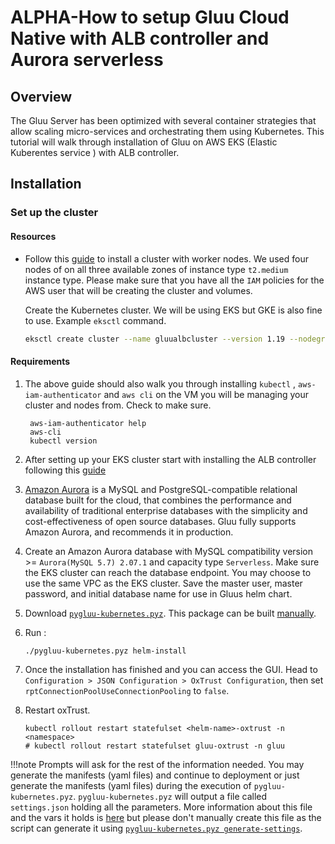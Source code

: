 # ALPHA-How to setup Gluu Cloud Native with ALB controller and Aurora serverless

## Overview

The Gluu Server has been optimized with several container strategies that allow scaling micro-services and orchestrating them using Kubernetes. This tutorial will walk through installation of Gluu on AWS EKS (Elastic Kuberentes service ) with ALB controller.



## Installation

### Set up the cluster

#### Resources

-  Follow this [guide](https://docs.aws.amazon.com/eks/latest/userguide/getting-started.html) to install a cluster with worker nodes. We used four nodes of  on all three available zones of instance type `t2.medium` instance type. Please make sure that you have all the `IAM` policies for the AWS user that will be creating the cluster and volumes.
 
   Create the Kubernetes cluster. We will be using EKS but GKE is also fine to use. Example `eksctl` command.

    ```bash
    eksctl create cluster --name gluualbcluster --version 1.19 --nodegroup-name standard-workers --node-type t2.medium --zones eu-central-1a,eu-central-1b,eu-central-1c --nodes 4 --nodes-min 1 --nodes-max 5 --region eu-central-1 --ssh-public-key "~/.ssh/id_rsa.pub"
    ```
   
#### Requirements

1. The above guide should also walk you through installing `kubectl` , `aws-iam-authenticator` and `aws cli` on the VM you will be managing your cluster and nodes from. Check to make sure.

        aws-iam-authenticator help
        aws-cli
        kubectl version

2. After setting up your EKS cluster start with installing the ALB controller following this [guide](https://docs.aws.amazon.com/eks/latest/userguide/alb-ingress.html)

3. [Amazon Aurora](https://aws.amazon.com/rds/aurora/?aurora-whats-new.sort-by=item.additionalFields.postDateTime&aurora-whats-new.sort-order=desc) is a MySQL and PostgreSQL-compatible relational database built for the cloud, that combines the performance and availability of traditional enterprise databases with the simplicity and cost-effectiveness of open source databases. Gluu fully supports Amazon Aurora, and recommends it in production.

4. Create an Amazon Aurora database with MySQL compatibility version >= `Aurora(MySQL 5.7) 2.07.1` and capacity type `Serverless`. Make sure the EKS cluster can reach the database endpoint. You may choose to use the same VPC as the EKS cluster. Save the master user, master password, and initial database name for use in Gluus helm chart.

5. Download [`pygluu-kubernetes.pyz`](https://github.com/GluuFederation/cloud-native-edition/releases). This package can be built [manually](https://github.com/GluuFederation/cloud-native-edition/blob/4.2/README.md#build-pygluu-kubernetespyz-manually).

6. Run :

    ```bash
    ./pygluu-kubernetes.pyz helm-install
    ```
7. Once the installation has finished and you can access the GUI. Head to `Configuration > JSON Configuration > OxTrust Configuration`, then set `rptConnectionPoolUseConnectionPooling` to `false`.

8. Restart oxTrust.

   ```
   kubectl rollout restart statefulset <helm-name>-oxtrust -n <namespace>
   # kubectl rollout restart statefulset gluu-oxtrust -n gluu
   ```

!!!note
    Prompts will ask for the rest of the information needed. You may generate the manifests (yaml files) and continue to deployment or just generate the  manifests (yaml files) during the execution of `pygluu-kubernetes.pyz`. `pygluu-kubernetes.pyz` will output a file called `settings.json` holding all the parameters. More information about this file and the vars it holds is [here](../installation-guide/install-kubernetes.md#settingsjson-parameters-file-contents) but  please don't manually create this file as the script can generate it using [`pygluu-kubernetes.pyz generate-settings`](https://github.com/GluuFederation/cloud-native-edition/releases). 

